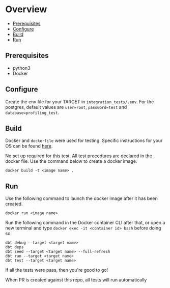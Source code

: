 # Overview
* [Prerequisites](#Prerequisites)
* [Configure](#Configure)
* [Build](#Build)
* [Run](#Run)


## Prerequisites
- python3
- Docker

## Configure
Create the env file for your TARGET in `integration_tests/.env`. For the postgres, default values are `user=root`, `password=test` and `database=profiling_test`.

## Build

Docker and `dockerfile` were used for testing. Specific instructions for your OS can be found [here](https://docs.docker.com/get-docker/).

No set up required for this test. All test procedures are declared in the docker file. Use the command below to create a docker image.

```shell
docker build -t <image name> .
```

## Run

Use the following command to launch the docker image after it has been created.

```shell
docker run <image name>
```

Run the following command in the Docker container CLI after that, or open a new terminal and type `docker exec -it <container id> bash` before doing so.

```shell
dbt debug --target <target name>
dbt deps
dbt seed --target <target name> --full-refresh
dbt run --target <target name>
dbt test --target <target name>
```

If all the tests were pass, then you're good to go! 

When PR is created against this repo, all tests will run automatically 
